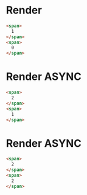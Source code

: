 # Render
```html
<span>
  1
</span>
<span>
  0
</span>
```


# Render ASYNC
```html
<span>
  2
</span>
<span>
  1
</span>
```


# Render ASYNC
```html
<span>
  2
</span>
<span>
  2
</span>
```
